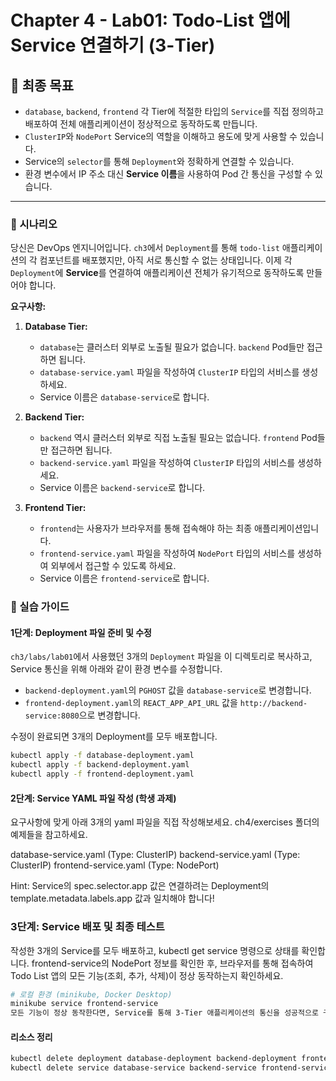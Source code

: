 # Chapter 4 - Lab01: Todo-List 앱에 Service 연결하기 (3-Tier)

## 🎯 최종 목표

-   `database`, `backend`, `frontend` 각 Tier에 적절한 타입의 `Service`를 직접 정의하고 배포하여 전체 애플리케이션이 정상적으로 동작하도록 만듭니다.
-   `ClusterIP`와 `NodePort` Service의 역할을 이해하고 용도에 맞게 사용할 수 있습니다.
-   Service의 `selector`를 통해 `Deployment`와 정확하게 연결할 수 있습니다.
-   환경 변수에서 IP 주소 대신 **Service 이름**을 사용하여 Pod 간 통신을 구성할 수 있습니다.

---

### 📜 시나리오

당신은 DevOps 엔지니어입니다. `ch3`에서 `Deployment`를 통해 `todo-list` 애플리케이션의 각 컴포넌트를 배포했지만, 아직 서로 통신할 수 없는 상태입니다. 이제 각 `Deployment`에 **Service**를 연결하여 애플리케이션 전체가 유기적으로 동작하도록 만들어야 합니다.

**요구사항:**

1.  **Database Tier:**
    * `database`는 클러스터 외부로 노출될 필요가 없습니다. `backend` Pod들만 접근하면 됩니다.
    * `database-service.yaml` 파일을 작성하여 `ClusterIP` 타입의 서비스를 생성하세요.
    * Service 이름은 `database-service`로 합니다.

2.  **Backend Tier:**
    * `backend` 역시 클러스터 외부로 직접 노출될 필요는 없습니다. `frontend` Pod들만 접근하면 됩니다.
    * `backend-service.yaml` 파일을 작성하여 `ClusterIP` 타입의 서비스를 생성하세요.
    * Service 이름은 `backend-service`로 합니다.

3.  **Frontend Tier:**
    * `frontend`는 사용자가 브라우저를 통해 접속해야 하는 최종 애플리케이션입니다.
    * `frontend-service.yaml` 파일을 작성하여 `NodePort` 타입의 서비스를 생성하여 외부에서 접근할 수 있도록 하세요.
    * Service 이름은 `frontend-service`로 합니다.

### 📝 실습 가이드

#### 1단계: Deployment 파일 준비 및 수정

`ch3/labs/lab01`에서 사용했던 3개의 `Deployment` 파일을 이 디렉토리로 복사하고, Service 통신을 위해 아래와 같이 환경 변수를 수정합니다.

-   `backend-deployment.yaml`의 `PGHOST` 값을 `database-service`로 변경합니다.
-   `frontend-deployment.yaml`의 `REACT_APP_API_URL` 값을 `http://backend-service:8080`으로 변경합니다.

수정이 완료되면 3개의 Deployment를 모두 배포합니다.

```bash
kubectl apply -f database-deployment.yaml
kubectl apply -f backend-deployment.yaml
kubectl apply -f frontend-deployment.yaml
```

#### 2단계: Service YAML 파일 작성 (학생 과제)
요구사항에 맞게 아래 3개의 yaml 파일을 직접 작성해보세요. ch4/exercises 폴더의 예제들을 참고하세요.

database-service.yaml (Type: ClusterIP)
backend-service.yaml (Type: ClusterIP)
frontend-service.yaml (Type: NodePort)

Hint: Service의 spec.selector.app 값은 연결하려는 Deployment의 template.metadata.labels.app 값과 일치해야 합니다!

### 3단계: Service 배포 및 최종 테스트
작성한 3개의 Service를 모두 배포하고, kubectl get service 명령으로 상태를 확인합니다. frontend-service의 NodePort 정보를 확인한 후, 브라우저를 통해 접속하여 Todo List 앱의 모든 기능(조회, 추가, 삭제)이 정상 동작하는지 확인하세요.

```Bash
# 로컬 환경 (minikube, Docker Desktop)
minikube service frontend-service
모든 기능이 정상 동작한다면, Service를 통해 3-Tier 애플리케이션의 통신을 성공적으로 구축한 것입니다! 🎉
```

#### 리소스 정리
```Bash
kubectl delete deployment database-deployment backend-deployment frontend-deployment
kubectl delete service database-service backend-service frontend-service
```